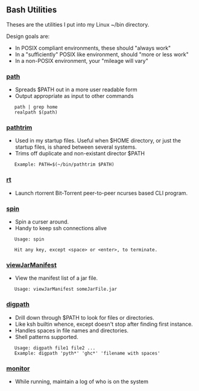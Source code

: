 ## Bash Utilities
Theses are the utilities I put into my Linux ~/bin directory.

Design goals are:
* In POSIX compliant environments, these should "always work"
* In a "sufficiently" POSIX like environment, should "more or less work"
* In a non-POSIX environment, your "mileage will vary"

### [path](path)
* Spreads $PATH out in a more user readable form
* Output appropriate as input to other commands
```
   path | grep home
   realpath $(path)
```
### [pathtrim](pathtrim)
* Used in my startup files.  Useful when $HOME directory,
  or just the startup files, is shared between several systems.
* Trims off duplicate and non-existant director $PATH
```
   Example: PATH=$(~/bin/pathtrim $PATH)
```
### [rt](rt)
* Launch rtorrent Bit-Torrent peer-to-peer ncurses based CLI program.
### [spin](spin)
* Spin a curser around.
* Handy to keep ssh connections alive
```
   Usage: spin

   Hit any key, except <space> or <enter>, to terminate.
```
### [viewJarManifest](viewJarManifest)
* View the manifest list of a jar file.
```
   Usage: viewJarManifest someJarFile.jar
```
### [digpath](digpath)
* Drill down through $PATH to look for files or directories.
* Like ksh builtin whence, except doesn't stop after finding
  first instance.
* Handles spaces in file names and directories.
* Shell patterns supported.
```
   Usage: digpath file1 file2 ...
   Example: digpath 'pyth*' 'ghc*' 'filename with spaces'
```
### [monitor](monitor)
* While running, maintain a log of who is on the system
```
